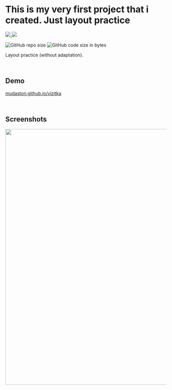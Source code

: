 # This is my very first project that i created. Just layout practice

<div>

<a href="https://ru.wikipedia.org/wiki/HTML" target="_blank">
<img src="https://img.shields.io/badge/HTML5--E34F26?style=for-the-badge&logo=HTML5">
</a>

<a href="https://ru.wikipedia.org/wiki/CSS" target="_blank">
<img src="https://img.shields.io/badge/CSS3--1572B6?style=for-the-badge&logo=CSS3">
</a>

</div>

<p>

![GitHub repo size](https://img.shields.io/github/repo-size/mudaston/vizitka?style=for-the-badge)
![GitHub code size in bytes](https://img.shields.io/github/languages/code-size/mudaston/vizitka?style=for-the-badge)

</p>

Layout practice (without adaptation).

<br/>

## Demo

[mudaston.github.io/vizitka](https://mudaston.github.io/vizitka/)

<br/>

## Screenshots

</p>

<p align="center">
<img src="https://user-images.githubusercontent.com/64277973/196000837-9ac400fa-cdbe-49cb-9b82-936c18e4af75.png"
     width="800"
/>
</p>
